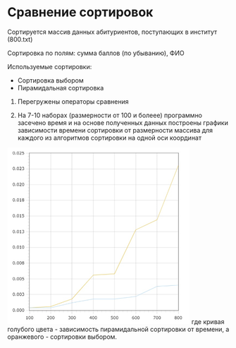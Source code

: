 # Сравнение сортировок
Сортируется массив данных абитуриентов, поступающих в институт (800.txt)

Сортировка по полям: сумма баллов (по убыванию), ФИО

Используемые сортировки:
   * Сортировка выбором 
   * Пирамидальная сортировка
   
1) Перегружены операторы сравнения

2) На 7-10 наборах (размерности от 100 и болеее) программно засечено время и на основе полученных данных построены графики зависимости времени сортировки от размерности массива
для каждого из алгоритмов сортировки на одной оси координат

<img src="images/График.png" height=400 >
где кривая голубого цвета - зависимость пирамидальной сортировки от времени, а оранжевого - сортировки выбором.


